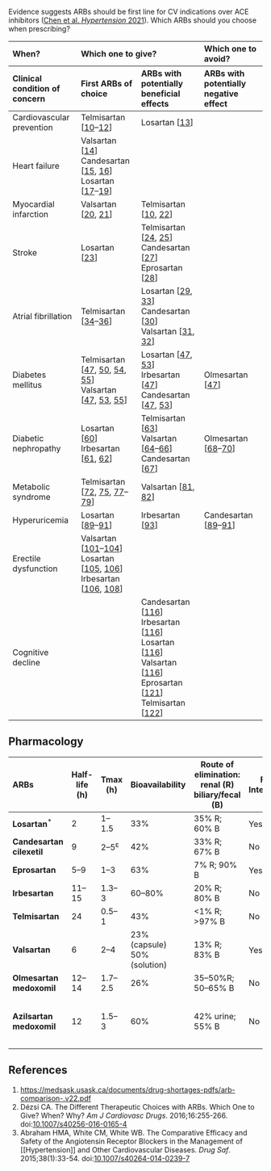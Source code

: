 Evidence suggests ARBs should be first line for CV indications over ACE inhibitors (<a href="http://www.ahajournals.org/doi/full/10.1161/HYPERTENSIONAHA.120.16667">Chen et al. <em>Hypertension</em> 2021</a>). Which ARBs should you choose when prescribing?

<table><thead><tr><th colspan="1" rowspan="1" align="left">When?</th>
<th colspan="2" rowspan="1" align="left">Which one to give?</th>
<th colspan="1" rowspan="1" align="left">Which one to avoid?</th>
</tr><tr><th colspan="1" rowspan="1" align="left">Clinical condition of concern</th>
<th colspan="1" rowspan="1" align="left">First ARBs of choice</th>
<th colspan="1" rowspan="1" align="left">ARBs with potentially beneficial effects</th>
<th colspan="1" rowspan="1" align="left">ARBs with potentially negative effect</th>
</tr></thead><tbody><tr><td colspan="1" rowspan="1" align="left">Cardiovascular prevention</td>
<td colspan="1" rowspan="1" align="left">Telmisartan [<a id="bkmrk-10" class=" bibr" role="button" href="https://www-ncbi-nlm-nih-gov.libaccess.lib.mcmaster.ca/pmc/articles/PMC4947116/#CR10" target="_blank" rel="noopener" aria-expanded="false" aria-haspopup="true">10</a>–<a id="bkmrk-12" class=" bibr" role="button" href="https://www-ncbi-nlm-nih-gov.libaccess.lib.mcmaster.ca/pmc/articles/PMC4947116/#CR12" target="_blank" rel="noopener" aria-expanded="false" aria-haspopup="true">12</a>]</td>
<td colspan="1" rowspan="1" align="left">Losartan [<a id="bkmrk-13" class=" bibr" role="button" href="https://www-ncbi-nlm-nih-gov.libaccess.lib.mcmaster.ca/pmc/articles/PMC4947116/#CR13" target="_blank" rel="noopener" aria-expanded="false" aria-haspopup="true">13</a>]</td>
<td colspan="1" rowspan="1" align="left"> </td>
</tr><tr><td colspan="1" rowspan="1" align="left">Heart failure</td>
<td colspan="1" rowspan="1" align="left">Valsartan [<a id="bkmrk-14" class=" bibr" role="button" href="https://www-ncbi-nlm-nih-gov.libaccess.lib.mcmaster.ca/pmc/articles/PMC4947116/#CR14" target="_blank" rel="noopener" aria-expanded="false" aria-haspopup="true">14</a>]<br>Candesartan [<a id="bkmrk-15" class=" bibr" role="button" href="https://www-ncbi-nlm-nih-gov.libaccess.lib.mcmaster.ca/pmc/articles/PMC4947116/#CR15" target="_blank" rel="noopener" aria-expanded="false" aria-haspopup="true">15</a>, <a id="bkmrk-16" class=" bibr" role="button" href="https://www-ncbi-nlm-nih-gov.libaccess.lib.mcmaster.ca/pmc/articles/PMC4947116/#CR16" target="_blank" rel="noopener" aria-expanded="false" aria-haspopup="true">16</a>]<br>Losartan [<a id="bkmrk-17" class=" bibr" role="button" href="https://www-ncbi-nlm-nih-gov.libaccess.lib.mcmaster.ca/pmc/articles/PMC4947116/#CR17" target="_blank" rel="noopener" aria-expanded="false" aria-haspopup="true">17</a>–<a id="bkmrk-19" class=" bibr" role="button" href="https://www-ncbi-nlm-nih-gov.libaccess.lib.mcmaster.ca/pmc/articles/PMC4947116/#CR19" target="_blank" rel="noopener" aria-expanded="false" aria-haspopup="true">19</a>]</td>
<td colspan="1" rowspan="1" align="left"> </td>
<td colspan="1" rowspan="1" align="left"> </td>
</tr><tr><td colspan="1" rowspan="1" align="left">Myocardial infarction</td>
<td colspan="1" rowspan="1" align="left">Valsartan [<a id="bkmrk-20" class=" bibr" role="button" href="https://www-ncbi-nlm-nih-gov.libaccess.lib.mcmaster.ca/pmc/articles/PMC4947116/#CR20" target="_blank" rel="noopener" aria-expanded="false" aria-haspopup="true">20</a>, <a id="bkmrk-21" class=" bibr" role="button" href="https://www-ncbi-nlm-nih-gov.libaccess.lib.mcmaster.ca/pmc/articles/PMC4947116/#CR21" target="_blank" rel="noopener" aria-expanded="false" aria-haspopup="true">21</a>]</td>
<td colspan="1" rowspan="1" align="left">Telmisartan [<a id="bkmrk-10-0" class=" bibr" role="button" href="https://www-ncbi-nlm-nih-gov.libaccess.lib.mcmaster.ca/pmc/articles/PMC4947116/#CR10" target="_blank" rel="noopener" aria-expanded="false" aria-haspopup="true">10</a>, <a id="bkmrk-22" class=" bibr" role="button" href="https://www-ncbi-nlm-nih-gov.libaccess.lib.mcmaster.ca/pmc/articles/PMC4947116/#CR22" target="_blank" rel="noopener" aria-expanded="false" aria-haspopup="true">22</a>]</td>
<td colspan="1" rowspan="1" align="left"> </td>
</tr><tr><td colspan="1" rowspan="1" align="left">Stroke</td>
<td colspan="1" rowspan="1" align="left">Losartan [<a id="bkmrk-23" class=" bibr" role="button" href="https://www-ncbi-nlm-nih-gov.libaccess.lib.mcmaster.ca/pmc/articles/PMC4947116/#CR23" target="_blank" rel="noopener" aria-expanded="false" aria-haspopup="true">23</a>]</td>
<td colspan="1" rowspan="1" align="left">Telmisartan [<a id="bkmrk-24" class=" bibr" role="button" href="https://www-ncbi-nlm-nih-gov.libaccess.lib.mcmaster.ca/pmc/articles/PMC4947116/#CR24" target="_blank" rel="noopener" aria-expanded="false" aria-haspopup="true">24</a>, <a id="bkmrk-25" class=" bibr" role="button" href="https://www-ncbi-nlm-nih-gov.libaccess.lib.mcmaster.ca/pmc/articles/PMC4947116/#CR25" target="_blank" rel="noopener" aria-expanded="false" aria-haspopup="true">25</a>]<br>Candesartan [<a id="bkmrk-27" class=" bibr" role="button" href="https://www-ncbi-nlm-nih-gov.libaccess.lib.mcmaster.ca/pmc/articles/PMC4947116/#CR27" target="_blank" rel="noopener" aria-expanded="false" aria-haspopup="true">27</a>]<br>Eprosartan [<a id="bkmrk-28" class=" bibr" role="button" href="https://www-ncbi-nlm-nih-gov.libaccess.lib.mcmaster.ca/pmc/articles/PMC4947116/#CR28" target="_blank" rel="noopener" aria-expanded="false" aria-haspopup="true">28</a>]</td>
<td colspan="1" rowspan="1" align="left"> </td>
</tr><tr><td colspan="1" rowspan="1" align="left">Atrial fibrillation</td>
<td colspan="1" rowspan="1" align="left">Telmisartan [<a id="bkmrk-34" class=" bibr" role="button" href="https://www-ncbi-nlm-nih-gov.libaccess.lib.mcmaster.ca/pmc/articles/PMC4947116/#CR34" target="_blank" rel="noopener" aria-expanded="false" aria-haspopup="true">34</a>–<a class=" bibr" role="button" href="https://www-ncbi-nlm-nih-gov.libaccess.lib.mcmaster.ca/pmc/articles/PMC4947116/#CR36" target="_blank" rel="noopener" aria-expanded="false" aria-haspopup="true">36</a>]</td>
<td colspan="1" rowspan="1" align="left">Losartan [<a id="bkmrk-29" class=" bibr" role="button" href="https://www-ncbi-nlm-nih-gov.libaccess.lib.mcmaster.ca/pmc/articles/PMC4947116/#CR29" target="_blank" rel="noopener" aria-expanded="false" aria-haspopup="true">29</a>, <a id="bkmrk-33" class=" bibr" role="button" href="https://www-ncbi-nlm-nih-gov.libaccess.lib.mcmaster.ca/pmc/articles/PMC4947116/#CR33" target="_blank" rel="noopener" aria-expanded="false" aria-haspopup="true">33</a>]<br>Candesartan [<a id="bkmrk-30" class=" bibr" role="button" href="https://www-ncbi-nlm-nih-gov.libaccess.lib.mcmaster.ca/pmc/articles/PMC4947116/#CR30" target="_blank" rel="noopener" aria-expanded="false" aria-haspopup="true">30</a>]<br>Valsartan [<a id="bkmrk-31" class=" bibr" role="button" href="https://www-ncbi-nlm-nih-gov.libaccess.lib.mcmaster.ca/pmc/articles/PMC4947116/#CR31" target="_blank" rel="noopener" aria-expanded="false" aria-haspopup="true">31</a>, <a id="bkmrk-32" class=" bibr" role="button" href="https://www-ncbi-nlm-nih-gov.libaccess.lib.mcmaster.ca/pmc/articles/PMC4947116/#CR32" target="_blank" rel="noopener" aria-expanded="false" aria-haspopup="true">32</a>]</td>
<td colspan="1" rowspan="1" align="left"> </td>
</tr><tr><td colspan="1" rowspan="1" align="left">Diabetes mellitus</td>
<td colspan="1" rowspan="1" align="left">Telmisartan [<a id="bkmrk-47" class=" bibr" role="button" href="https://www-ncbi-nlm-nih-gov.libaccess.lib.mcmaster.ca/pmc/articles/PMC4947116/#CR47" target="_blank" rel="noopener" aria-expanded="false" aria-haspopup="true">47</a>, <a id="bkmrk-50" class=" bibr" role="button" href="https://www-ncbi-nlm-nih-gov.libaccess.lib.mcmaster.ca/pmc/articles/PMC4947116/#CR50" target="_blank" rel="noopener" aria-expanded="false" aria-haspopup="true">50</a>, <a id="bkmrk-54" class=" bibr" role="button" href="https://www-ncbi-nlm-nih-gov.libaccess.lib.mcmaster.ca/pmc/articles/PMC4947116/#CR54" target="_blank" rel="noopener" aria-expanded="false" aria-haspopup="true">54</a>, <a id="bkmrk-55" class=" bibr" role="button" href="https://www-ncbi-nlm-nih-gov.libaccess.lib.mcmaster.ca/pmc/articles/PMC4947116/#CR55" target="_blank" rel="noopener" aria-expanded="false" aria-haspopup="true">55</a>]<br>Valsartan [<a id="bkmrk-47-0" class=" bibr" role="button" href="https://www-ncbi-nlm-nih-gov.libaccess.lib.mcmaster.ca/pmc/articles/PMC4947116/#CR47" target="_blank" rel="noopener" aria-expanded="false" aria-haspopup="true">47</a>, <a id="bkmrk-53" class=" bibr" role="button" href="https://www-ncbi-nlm-nih-gov.libaccess.lib.mcmaster.ca/pmc/articles/PMC4947116/#CR53" target="_blank" rel="noopener" aria-expanded="false" aria-haspopup="true">53</a>, <a id="bkmrk-55-0" class=" bibr" role="button" href="https://www-ncbi-nlm-nih-gov.libaccess.lib.mcmaster.ca/pmc/articles/PMC4947116/#CR55" target="_blank" rel="noopener" aria-expanded="false" aria-haspopup="true">55</a>]</td>
<td colspan="1" rowspan="1" align="left">Losartan [<a id="bkmrk-47-1" class=" bibr" role="button" href="https://www-ncbi-nlm-nih-gov.libaccess.lib.mcmaster.ca/pmc/articles/PMC4947116/#CR47" target="_blank" rel="noopener" aria-expanded="false" aria-haspopup="true">47</a>, <a id="bkmrk-53-0" class=" bibr" role="button" href="https://www-ncbi-nlm-nih-gov.libaccess.lib.mcmaster.ca/pmc/articles/PMC4947116/#CR53" target="_blank" rel="noopener" aria-expanded="false" aria-haspopup="true">53</a>]<br>Irbesartan [<a id="bkmrk-47-2" class=" bibr" role="button" href="https://www-ncbi-nlm-nih-gov.libaccess.lib.mcmaster.ca/pmc/articles/PMC4947116/#CR47" target="_blank" rel="noopener" aria-expanded="false" aria-haspopup="true">47</a>]<br>Candesartan [<a id="bkmrk-47-3" class=" bibr" role="button" href="https://www-ncbi-nlm-nih-gov.libaccess.lib.mcmaster.ca/pmc/articles/PMC4947116/#CR47" target="_blank" rel="noopener" aria-expanded="false" aria-haspopup="true">47</a>, <a id="bkmrk-53-1" class=" bibr" role="button" href="https://www-ncbi-nlm-nih-gov.libaccess.lib.mcmaster.ca/pmc/articles/PMC4947116/#CR53" target="_blank" rel="noopener" aria-expanded="false" aria-haspopup="true">53</a>]</td>
<td colspan="1" rowspan="1" align="left">Olmesartan [<a id="bkmrk-47-4" class=" bibr" role="button" href="https://www-ncbi-nlm-nih-gov.libaccess.lib.mcmaster.ca/pmc/articles/PMC4947116/#CR47" target="_blank" rel="noopener" aria-expanded="false" aria-haspopup="true">47</a>]</td>
</tr><tr><td colspan="1" rowspan="1" align="left">Diabetic nephropathy</td>
<td colspan="1" rowspan="1" align="left">Losartan [<a id="bkmrk-60" class=" bibr" role="button" href="https://www-ncbi-nlm-nih-gov.libaccess.lib.mcmaster.ca/pmc/articles/PMC4947116/#CR60" target="_blank" rel="noopener" aria-expanded="false" aria-haspopup="true">60</a>]<br>Irbesartan [<a id="bkmrk-61" class=" bibr" role="button" href="https://www-ncbi-nlm-nih-gov.libaccess.lib.mcmaster.ca/pmc/articles/PMC4947116/#CR61" target="_blank" rel="noopener" aria-expanded="false" aria-haspopup="true">61</a>, <a id="bkmrk-62" class=" bibr" role="button" href="https://www-ncbi-nlm-nih-gov.libaccess.lib.mcmaster.ca/pmc/articles/PMC4947116/#CR62" target="_blank" rel="noopener" aria-expanded="false" aria-haspopup="true">62</a>]</td>
<td colspan="1" rowspan="1" align="left">Telmisartan [<a id="bkmrk-63" class=" bibr" role="button" href="https://www-ncbi-nlm-nih-gov.libaccess.lib.mcmaster.ca/pmc/articles/PMC4947116/#CR63" target="_blank" rel="noopener" aria-expanded="false" aria-haspopup="true">63</a>]<br>Valsartan [<a id="bkmrk-64" class=" bibr" role="button" href="https://www-ncbi-nlm-nih-gov.libaccess.lib.mcmaster.ca/pmc/articles/PMC4947116/#CR64" target="_blank" rel="noopener" aria-expanded="false" aria-haspopup="true">64</a>–<a id="bkmrk-66" class=" bibr" role="button" href="https://www-ncbi-nlm-nih-gov.libaccess.lib.mcmaster.ca/pmc/articles/PMC4947116/#CR66" target="_blank" rel="noopener" aria-expanded="false" aria-haspopup="true">66</a>]<br>Candesartan [<a id="bkmrk-67" class=" bibr" role="button" href="https://www-ncbi-nlm-nih-gov.libaccess.lib.mcmaster.ca/pmc/articles/PMC4947116/#CR67" target="_blank" rel="noopener" aria-expanded="false" aria-haspopup="true">67</a>]</td>
<td colspan="1" rowspan="1" align="left">Olmesartan [<a id="bkmrk-68" class=" bibr" role="button" href="https://www-ncbi-nlm-nih-gov.libaccess.lib.mcmaster.ca/pmc/articles/PMC4947116/#CR68" target="_blank" rel="noopener" aria-expanded="false" aria-haspopup="true">68</a>–<a id="bkmrk-70" class=" bibr" role="button" href="https://www-ncbi-nlm-nih-gov.libaccess.lib.mcmaster.ca/pmc/articles/PMC4947116/#CR70" target="_blank" rel="noopener" aria-expanded="false" aria-haspopup="true">70</a>]</td>
</tr><tr><td colspan="1" rowspan="1" align="left">Metabolic syndrome</td>
<td colspan="1" rowspan="1" align="left">Telmisartan [<a id="bkmrk-72" class=" bibr" role="button" href="https://www-ncbi-nlm-nih-gov.libaccess.lib.mcmaster.ca/pmc/articles/PMC4947116/#CR72" target="_blank" rel="noopener" aria-expanded="false" aria-haspopup="true">72</a>, <a id="bkmrk-75" class=" bibr" role="button" href="https://www-ncbi-nlm-nih-gov.libaccess.lib.mcmaster.ca/pmc/articles/PMC4947116/#CR75" target="_blank" rel="noopener" aria-expanded="false" aria-haspopup="true">75</a>, <a id="bkmrk-77" class=" bibr" role="button" href="https://www-ncbi-nlm-nih-gov.libaccess.lib.mcmaster.ca/pmc/articles/PMC4947116/#CR77" target="_blank" rel="noopener" aria-expanded="false" aria-haspopup="true">77</a>–<a id="bkmrk-79" class=" bibr" role="button" href="https://www-ncbi-nlm-nih-gov.libaccess.lib.mcmaster.ca/pmc/articles/PMC4947116/#CR79" target="_blank" rel="noopener" aria-expanded="false" aria-haspopup="true">79</a>]</td>
<td colspan="1" rowspan="1" align="left">Valsartan [<a id="bkmrk-81" class=" bibr" role="button" href="https://www-ncbi-nlm-nih-gov.libaccess.lib.mcmaster.ca/pmc/articles/PMC4947116/#CR81" target="_blank" rel="noopener" aria-expanded="false" aria-haspopup="true">81</a>, <a id="bkmrk-82" class=" bibr" role="button" href="https://www-ncbi-nlm-nih-gov.libaccess.lib.mcmaster.ca/pmc/articles/PMC4947116/#CR82" target="_blank" rel="noopener" aria-expanded="false" aria-haspopup="true">82</a>]</td>
<td colspan="1" rowspan="1" align="left"> </td>
</tr><tr><td colspan="1" rowspan="1" align="left">Hyperuricemia</td>
<td colspan="1" rowspan="1" align="left">Losartan [<a id="bkmrk-89" class=" bibr" role="button" href="https://www-ncbi-nlm-nih-gov.libaccess.lib.mcmaster.ca/pmc/articles/PMC4947116/#CR89" target="_blank" rel="noopener" aria-expanded="false" aria-haspopup="true">89</a>–<a id="bkmrk-91" class=" bibr" role="button" href="https://www-ncbi-nlm-nih-gov.libaccess.lib.mcmaster.ca/pmc/articles/PMC4947116/#CR91" target="_blank" rel="noopener" aria-expanded="false" aria-haspopup="true">91</a>]</td>
<td colspan="1" rowspan="1" align="left">Irbesartan [<a id="bkmrk-93" class=" bibr" role="button" href="https://www-ncbi-nlm-nih-gov.libaccess.lib.mcmaster.ca/pmc/articles/PMC4947116/#CR93" target="_blank" rel="noopener" aria-expanded="false" aria-haspopup="true">93</a>]</td>
<td colspan="1" rowspan="1" align="left">Candesartan [<a id="bkmrk-89-0" class=" bibr" role="button" href="https://www-ncbi-nlm-nih-gov.libaccess.lib.mcmaster.ca/pmc/articles/PMC4947116/#CR89" target="_blank" rel="noopener" aria-expanded="false" aria-haspopup="true">89</a>–<a id="bkmrk-91-0" class=" bibr" role="button" href="https://www-ncbi-nlm-nih-gov.libaccess.lib.mcmaster.ca/pmc/articles/PMC4947116/#CR91" target="_blank" rel="noopener" aria-expanded="false" aria-haspopup="true">91</a>]</td>
</tr><tr><td colspan="1" rowspan="1" align="left">Erectile dysfunction</td>
<td colspan="1" rowspan="1" align="left">Valsartan [<a id="bkmrk-101" class=" bibr" role="button" href="https://www-ncbi-nlm-nih-gov.libaccess.lib.mcmaster.ca/pmc/articles/PMC4947116/#CR101" target="_blank" rel="noopener" aria-expanded="false" aria-haspopup="true">101</a>–<a id="bkmrk-104" class=" bibr" role="button" href="https://www-ncbi-nlm-nih-gov.libaccess.lib.mcmaster.ca/pmc/articles/PMC4947116/#CR104" target="_blank" rel="noopener" aria-expanded="false" aria-haspopup="true">104</a>]<br>Losartan [<a id="bkmrk-105" class=" bibr" role="button" href="https://www-ncbi-nlm-nih-gov.libaccess.lib.mcmaster.ca/pmc/articles/PMC4947116/#CR105" target="_blank" rel="noopener" aria-expanded="false" aria-haspopup="true">105</a>, <a id="bkmrk-106" class=" bibr" role="button" href="https://www-ncbi-nlm-nih-gov.libaccess.lib.mcmaster.ca/pmc/articles/PMC4947116/#CR106" target="_blank" rel="noopener" aria-expanded="false" aria-haspopup="true">106</a>]<br>Irbesartan [<a id="bkmrk-106-0" class=" bibr" role="button" href="https://www-ncbi-nlm-nih-gov.libaccess.lib.mcmaster.ca/pmc/articles/PMC4947116/#CR106" target="_blank" rel="noopener" aria-expanded="false" aria-haspopup="true">106</a>, <a id="bkmrk-108" class=" bibr" role="button" href="https://www-ncbi-nlm-nih-gov.libaccess.lib.mcmaster.ca/pmc/articles/PMC4947116/#CR108" target="_blank" rel="noopener" aria-expanded="false" aria-haspopup="true">108</a>]</td>
<td colspan="1" rowspan="1" align="left"> </td>
<td colspan="1" rowspan="1" align="left"> </td>
</tr><tr><td colspan="1" rowspan="1" align="left">Cognitive decline</td>
<td colspan="1" rowspan="1" align="left"> </td>
<td colspan="1" rowspan="1" align="left">Candesartan [<a id="bkmrk-116" class=" bibr" role="button" href="https://www-ncbi-nlm-nih-gov.libaccess.lib.mcmaster.ca/pmc/articles/PMC4947116/#CR116" target="_blank" rel="noopener" aria-expanded="false" aria-haspopup="true">116</a>]<br>Irbesartan [<a id="bkmrk-116-0" class=" bibr" role="button" href="https://www-ncbi-nlm-nih-gov.libaccess.lib.mcmaster.ca/pmc/articles/PMC4947116/#CR116" target="_blank" rel="noopener" aria-expanded="false" aria-haspopup="true">116</a>]<br>Losartan [<a id="bkmrk-116-1" class=" bibr" role="button" href="https://www-ncbi-nlm-nih-gov.libaccess.lib.mcmaster.ca/pmc/articles/PMC4947116/#CR116" target="_blank" rel="noopener" aria-expanded="false" aria-haspopup="true">116</a>]<br>Valsartan [<a id="bkmrk-116-2" class=" bibr" role="button" href="https://www-ncbi-nlm-nih-gov.libaccess.lib.mcmaster.ca/pmc/articles/PMC4947116/#CR116" target="_blank" rel="noopener" aria-expanded="false" aria-haspopup="true">116</a>]<br>Eprosartan [<a id="bkmrk-121" class=" bibr" role="button" href="https://www-ncbi-nlm-nih-gov.libaccess.lib.mcmaster.ca/pmc/articles/PMC4947116/#CR121" target="_blank" rel="noopener" aria-expanded="false" aria-haspopup="true">121</a>]<br>Telmisartan [<a id="bkmrk-122" class=" bibr" role="button" href="https://www-ncbi-nlm-nih-gov.libaccess.lib.mcmaster.ca/pmc/articles/PMC4947116/#CR122" target="_blank" rel="noopener" aria-expanded="false" aria-haspopup="true">122</a>]</td>
<td colspan="1" rowspan="1" align="left"> </td>
</tr></tbody></table><h2 id="bkmrk-pharmacology">Pharmacology</h2>
<main id="bkmrk-arbs-half-life-%28h%29-t" class="usa-grid usa-layout-docs pmc-main"><article class="usa-width-three-fourths usa-layout-docs-main_content pmc-article"><section role="document"><div>
<div data-jigconfig="smoothScroll: false, allHeadingLevels: ['h2'], headingExclude: ':hidden,.nomenu'">
<div>
<div>
<div>
<table><thead><tr><th colspan="1" rowspan="1" align="left">ARBs</th>
<th colspan="1" rowspan="1">Half-life (h)</th>
<th colspan="1" rowspan="1">Tmax (h)</th>
<th colspan="1" rowspan="1">Bioavailability</th>
<th colspan="1" rowspan="1">Route of elimination: renal (R)<br>biliary/fecal (B)</th>
<th colspan="1" rowspan="1">Food Interaction</th>
<th colspan="1" rowspan="1">Drug Interactions<sup>ϕ</sup></th>
<th colspan="1" rowspan="1">CYP metabolism</th>
</tr></thead><tbody><tr><td colspan="1" rowspan="1" align="left"><strong>Losartan</strong><sup>*</sup></td>
<td colspan="1" rowspan="1">2</td>
<td colspan="1" rowspan="1">1–1.5</td>
<td colspan="1" rowspan="1">33%</td>
<td colspan="1" rowspan="1">35% R; 60% B</td>
<td colspan="1" rowspan="1">Yes<sup>∞</sup></td>
<td colspan="1" rowspan="1">Rifampin, fluconazole</td>
<td colspan="1" rowspan="1">2C9, 3A4</td>
</tr><tr><td colspan="1" rowspan="1" align="left"><strong>Candesartan cilexetil</strong></td>
<td colspan="1" rowspan="1">9</td>
<td colspan="1" rowspan="1">2–5<sup>ε</sup></td>
<td colspan="1" rowspan="1">42%</td>
<td colspan="1" rowspan="1">33% R; 67% B</td>
<td colspan="1" rowspan="1">No</td>
<td colspan="1" rowspan="1">None</td>
<td colspan="1" rowspan="1">2C9 (negligible)</td>
</tr><tr><td colspan="1" rowspan="1" align="left"><strong>Eprosartan</strong></td>
<td colspan="1" rowspan="1">5–9</td>
<td colspan="1" rowspan="1">1–3</td>
<td colspan="1" rowspan="1">63%</td>
<td colspan="1" rowspan="1">7% R; 90% B</td>
<td colspan="1" rowspan="1">Yes<sup>¶</sup></td>
<td colspan="1" rowspan="1">None</td>
<td colspan="1" rowspan="1">No</td>
</tr><tr><td colspan="1" rowspan="1" align="left"><strong>Irbesartan</strong></td>
<td colspan="1" rowspan="1">11–15</td>
<td colspan="1" rowspan="1">1.3–3</td>
<td colspan="1" rowspan="1">60–80%</td>
<td colspan="1" rowspan="1">20% R; 80% B</td>
<td colspan="1" rowspan="1">No</td>
<td colspan="1" rowspan="1"> </td>
<td colspan="1" rowspan="1">2C9, 3A4 (negligible)</td>
</tr><tr><td colspan="1" rowspan="1" align="left"><strong>Telmisartan</strong></td>
<td colspan="1" rowspan="1">24</td>
<td colspan="1" rowspan="1">0.5–1</td>
<td colspan="1" rowspan="1">43%</td>
<td colspan="1" rowspan="1">&lt;1% R; &gt;97% B</td>
<td colspan="1" rowspan="1">No</td>
<td colspan="1" rowspan="1">Digoxin</td>
<td colspan="1" rowspan="1">No</td>
</tr><tr><td colspan="1" rowspan="1" align="left"><strong>Valsartan</strong></td>
<td colspan="1" rowspan="1">6</td>
<td colspan="1" rowspan="1">2–4</td>
<td colspan="1" rowspan="1">23% (capsule)<br>50% (solution)</td>
<td colspan="1" rowspan="1">13% R; 83% B</td>
<td colspan="1" rowspan="1">Yes<sup>§</sup></td>
<td colspan="1" rowspan="1">None</td>
<td colspan="1" rowspan="1">2C9 (weak)</td>
</tr><tr><td colspan="1" rowspan="1" align="left"><strong>Olmesartan medoxomil</strong></td>
<td colspan="1" rowspan="1">12–14</td>
<td colspan="1" rowspan="1">1.7–2.5</td>
<td colspan="1" rowspan="1">26%</td>
<td colspan="1" rowspan="1">35–50%R; 50–65% B</td>
<td colspan="1" rowspan="1">No</td>
<td colspan="1" rowspan="1">None</td>
<td colspan="1" rowspan="1">No</td>
</tr><tr><td colspan="1" rowspan="1" align="left"><strong>Azilsartan medoxomil</strong></td>
<td colspan="1" rowspan="1">12</td>
<td colspan="1" rowspan="1">1.5–3</td>
<td colspan="1" rowspan="1">60%</td>
<td colspan="1" rowspan="1">42% urine; 55% B</td>
<td colspan="1" rowspan="1">No</td>
<td colspan="1" rowspan="1">None</td>
<td colspan="1" rowspan="1">2C9, CYP2B6 (negligible), CYP2C8 (negligible)</td>
</tr></tbody></table></div>
</div>
</div>
</div>
</div>
</section></article></main><h2 id="bkmrk-references">References</h2>
<ol id="bkmrk-https%3A%2F%2Fmedsask.usas"><li><a href="https://medsask.usask.ca/documents/drug-shortages-pdfs/arb-comparison-.v22.pdf">https://medsask.usask.ca/documents/drug-shortages-pdfs/arb-comparison-.v22.pdf</a></li>
<li>Dézsi CA. The Different Therapeutic Choices with ARBs. Which One to Give? When? Why? <em>Am J Cardiovasc Drugs</em>. 2016;16:255-266. doi:<a href="https://doi.org/10.1007/s40256-016-0165-4">10.1007/s40256-016-0165-4</a></li>
<li>Abraham HMA, White CM, White WB. The Comparative Efficacy and Safety of the Angiotensin Receptor Blockers in the Management of [[Hypertension]] and Other Cardiovascular Diseases. <em>Drug Saf</em>. 2015;38(1):33-54. doi:<a href="https://doi.org/10.1007/s40264-014-0239-7">10.1007/s40264-014-0239-7</a></li>
</ol>